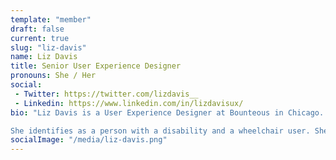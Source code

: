 ```yaml
---
template: "member"
draft: false
current: true
slug: "liz-davis"
name: Liz Davis
title: Senior User Experience Designer
pronouns: She / Her
social:
 - Twitter: https://twitter.com/lizdavis__
 - Linkedin: https://www.linkedin.com/in/lizdavisux/
bio: "Liz Davis is a User Experience Designer at Bounteous in Chicago. Liz received a Master of Science in Human Computer Interaction (HCI) in 2020 from DePaul University. She was a 2018 Fellow of Disability Lead.

She identifies as a person with a disability and a wheelchair user. She is active in disability advocacy and is a speaker in Chicago. Her talks focus on the importance of accessibility in technology, and why the disability community needs more representation in tech."
socialImage: "/media/liz-davis.png"
---
```

